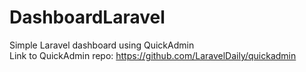 # DashboardLaravel
Simple Laravel dashboard using QuickAdmin  
Link to QuickAdmin repo: https://github.com/LaravelDaily/quickadmin
